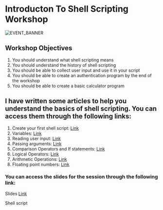 # Introducton To Shell Scripting Workshop
![EVENT_BANNER](/images/Introduction_to_shell_scripting.png)

## Workshop Objectives
1.  You should understand what shell scripting means 
2.  You should understand the history of shell scripting 
3.  You should be able to collect user input and use it in your script
4.  You should be able to create an authentication program by the end of the workshop
5.  You should be able to create a basic calculator program

## I have written some articles to help you understand the basics of shell scripting. You can access them through the following links:
1. Create your first shell script: [Link](https://lnkd.in/dhY-uwxm)
2. Variables: [Link](https://lnkd.in/dBr6gZxZ)
3. Reading user input: [Link](https://lnkd.in/dFnHmJg5)
4. Passing arguments: [Link](https://lnkd.in/d8khP3Sv)
5. Comparison Operators and If statements: [Link](https://lnkd.in/g9SXyngZ)
6. Logical Operators: [Link](https://lnkd.in/dzDsQ-E4)
7. Arithmetic Operations: [Link](https://lnkd.in/d5TFSwVb)
8. Floating point numbers: [Link](https://medium.com/@kadimasam/shell-scripting-floating-point-numbers-836a9972b1c3)

### You can access the slides for the session through the following link:
Slides [Link](https://docs.google.com/presentation/d/1z-eNXvZ1PA0gjYFvtOT-8iQTVprN-mnBOAzBXN7CoZI/edit?usp=sharing)

Shell script